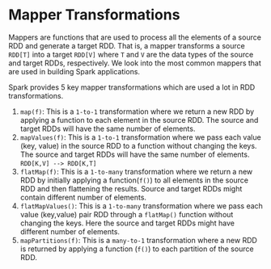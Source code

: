 # Mapper Transformations

Mappers are functions that are used to process all the elements of a source RDD and generate a target RDD. That is, a mapper transforms a source `RDD[T]` into a target `RDD[V]` where `T` and `V` are the data types of the source and target RDDs, respectively. We look into the most common mappers that are used in building Spark applications.


Spark provides 5 key mapper transformations which are used a lot in RDD transformations.
1. `map(f)`: This is a `1-to-1` transformation where we return a new RDD by applying a function to each element in the source RDD. The source and target RDDs will have the same number of elements.
2. `mapValues(f)`: This is a `1-to-1` transformation where we pass each value (key, value) in the source RDD to a function without changing the keys. The source and target RDDs will have the same number of elements. `RDD[K,V] --> RDD[K,T]`
3. `flatMap(f)`: This is a `1-to-many` transformation where we return a new RDD by initially applying a function(`f()`) to all elements in the source RDD and then flattening the results. Source and target RDDs might contain different number of elements.  
4. `flatMapValues()`: This is a `1-to-many` transformation where we pass each value (key,value) pair RDD through a `flatMap()` function without changing the keys. Here the source and target RDDs might have different number of elements.
5. `mapPartitions(f)`: This is a `many-to-1` transformation where a new RDD is returned by applying a function (`f()`) to each partition of the source RDD. 